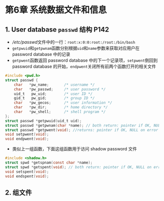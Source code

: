# 第6章 系统数据文件和信息

## 1. User database `passwd` 结构 P142

* */etc/passwd*文件中的一行：`root:x:0:0:root:/root:/bin/bash`
* `getpwuid`和`getpwnam`函数分别根据`uid`和`name`参数来获取对应用户在 password database 中的记录
* `getpwent`函数返回 password database 中的下一个记录项，`setpwent`倒回到 password database 的开始，`endpwent`关闭所有前两个函数打开的相关文件

```c
#include <pwd.h>
struct passwd {
    char   *pw_name;       /* username */
    char   *pw_passwd;     /* user password */
    uid_t   pw_uid;        /* user ID */
    gid_t   pw_gid;        /* group ID */
    char   *pw_gecos;      /* user information */
    char   *pw_dir;        /* home directory */
    char   *pw_shell;      /* shell program */
};
struct passwd *getpwuid(uid_t uid);
struct passwd *getpwnam(char *name); // both return: pointer if OK, NULL on error
struct passwd *getpwent(void); //returns: pointer if OK, NULL on error or end of file
void setpwent(void);
void endpwent(void);
```

* 类似上一组函数，下面这组函数用于访问 shadow password 文件

```c
#include <shadow.h>
struct spwd *getspnam(const char *name);
struct spwd *getspent(void); // both return: pointer if OK, NULL on error
void setspent(void);
void endspent(void);
```



## 2. 组文件

